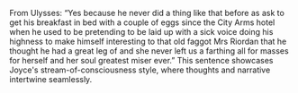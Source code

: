 From Ulysses:
“Yes because he never did a thing like that before as ask to get his 
breakfast in bed with a couple of eggs since the City Arms hotel when he 
used to be pretending to be laid up with a sick voice doing his highness 
to make himself interesting to that old faggot Mrs Riordan that he thought 
he had a great leg of and she never left us a farthing all for masses for 
herself and her soul greatest miser ever.” This sentence showcases Joyce's 
stream-of-consciousness style, where thoughts and narrative intertwine 
seamlessly.

